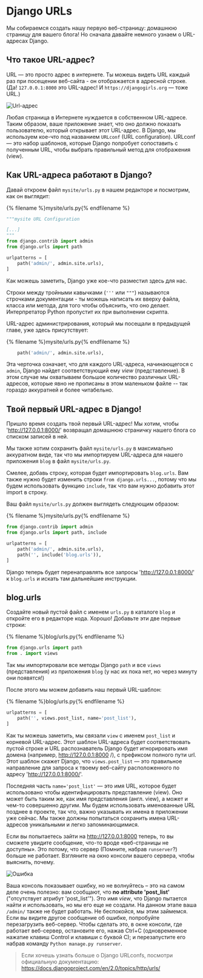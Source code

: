 # Django URLs

Мы собираемся создать нашу первую веб-страницу: домашнюю страницу для вашего блога! Но сначала давайте немного узнаем о URL-адресах Django.

## Что такое URL-адрес?

URL — это просто адрес в интернете. Ты можешь видеть URL каждый раз при посещении веб-сайта - он отображается в адресной строке. (Да! `127.0.0.1:8000` это URL-адрес! И `https://djangogirls.org` — тоже URL.)

![Url-адрес](images/url.png)

Любая страница в Интернете нуждается в собственном URL-адресе. Таким образом, ваше приложение знает, что оно должно показать пользователю, который открывает этот URL-адрес. В Django, мы используем кое-что под названием `URLconf` (URL configuration). URLconf — это набор шаблонов, которые Django попробует сопоставить с полученным URL, чтобы выбрать правильный метод для отображения (view).

## Как URL-адреса работают в Django?

Давай откроем файл `mysite/urls.py` в нашем редакторе и посмотрим, как он выглядит:

{% filename %}mysite/urls.py{% endfilename %}

```python
"""mysite URL Configuration

[...]
"""
from django.contrib import admin
from django.urls import path

urlpatterns = [
    path('admin/', admin.site.urls),
]
```

Как можешь заметить, Django уже кое-что разместил здесь для нас.

Строки между тройными кавычками (`'''` или `"""`) называются строчками документации - ты можешь написать их вверху файла, класса или метода, для того чтобы объяснить, что оно делает. Интерпретатор Python пропустит их при выполнении скрипта.

URL-адрес администрирования, который мы посещали в предыдущей главе, уже здесь присутствует:

{% filename %}mysite/urls.py{% endfilename %}

```python
    path('admin/', admin.site.urls),
```

Эта черточка означает, что для каждого URL-адреса, начинающегося с `admin`, Django найдет соответствующий ему *view* (представление). В этом случае мы охватываем большое количество различных URL-адресов, которые явно не прописаны в этом маленьком файле -- так гораздо аккуратней и более читабельно.

## Твой первый URL-адрес в Django!

Пришло время создать твой первый URL-адрес! Мы хотим, чтобы 'http://127.0.0.1:8000/' возвращал домашнюю страничку нашего блога со списком записей в ней.

Мы также хотим сохранить файл `mysite/urls.py` в максимально аккуратном виде, так что мы импортируем URL-адреса для нашего приложения `blog` в файл `mysite/urls.py`.

Смелее, добавь строку, которая будет импортировать `blog.urls`. Вам также нужно будет изменить строки `from django.urls...`, потому что мы будем использовать функцию `include`, так что вам нужно добавить этот import в строку.

Ваш файл `mysite/urls.py` должен выглядеть следующим образом:

{% filename %}mysite/urls.py{% endfilename %}

```python
from django.contrib import admin
from django.urls import path, include

urlpatterns = [
    path('admin/', admin.site.urls),
    path('', include('blog.urls')),
]
```

Django теперь будет перенаправлять все запросы 'http://127.0.0.1:8000/' к `blog.urls` и искать там дальнейшие инструкции.

## blog.urls

Создайте новый пустой файл с именем `urls.py` в каталоге `blog` и откройте его в редакторе кода. Хорошо! Добавьте эти две первые строки:

{% filename %}blog/urls.py{% endfilename %}

```python
from django.urls import path
from . import views
```

Так мы импортировали все методы Django `path` и все `views` (представления) из приложения `blog` (у нас их пока нет, но через минуту они появятся!)

После этого мы можем добавить наш первый URL-шаблон:

{% filename %}blog/urls.py{% endfilename %}

```python
urlpatterns = [
    path('', views.post_list, name='post_list'),
]
```

Как ты можешь заметить, мы связали `view` с именем `post_list` и корневой URL-адрес. Этот шаблон URL-адреса будет соответствовать пустой строке и URL распознаватель Django будет игнорировать имя домена (например, http://127.0.0.1:8000 /), с префиксом полного пути url. Этот шаблон скажет Django, что `views.post_list` — это правильное направление для запроса к твоему веб-сайту расположенного по адресу 'http://127.0.0.1:8000/'.

Последняя часть `name='post_list'` — это имя URL, которое будет использовано чтобы идентифицировать представление (view). Оно может быть таким же, как имя представления (англ. view), а может и чем-то совершенно другим. Мы будем использовать именованные URL позднее в проекте, так что, важно указывать их имена в приложении уже сейчас. Мы также должны попытаться сохранить имена URL-адресов уникальными и легко запоминающимися.

Если вы попытаетесь зайти на http://127.0.0.1:8000 теперь, то вы сможете увидите сообщение, что-то вроде «веб-страницы не доступны». Это потому, что сервер (Помните, набрав `runserver`?) больше не работает. Взгляните на окно консоли вашего сервера, чтобы выяснить, почему.

![Ошибка](images/error1.png)

Ваша консоль показывает ошибку, но не волнуйтесь – это на самом деле очень полезно: вам сообщают, что **no attribute 'post_list'** ("отсутствует атрибут 'post_list'"). Это имя *view*, что Django пытается найти и использовать, но мы его еще не создали. На данном этапе ваша `/admin/` также не будет работать. Не беспокойся, мы этим займемся. Если вы видите другое сообщение об ошибке, попробуйте перезагрузить веб-сервер. Чтобы сделать это, в окне консоли, где работает веб-сервер, остановите его, нажав Ctrl+C (одновременное нажатие клавиш Control и клавиши с буквой C); и перезапустите его набрав команду `Python manage.py runserver`.

> Если хочешь узнать больше о Django URLconfs, посмотри официальную документацию: https://docs.djangoproject.com/en/2.0/topics/http/urls/